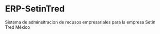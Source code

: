 # ERP-SetinTred

Sistema de adminsitracion de recusos empresariales para la empresa Setin Tred México